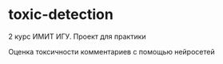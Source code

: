 # toxic-detection
2 курс ИМИТ ИГУ. Проект для практики

Оценка токсичности комментариев с помощью нейросетей
